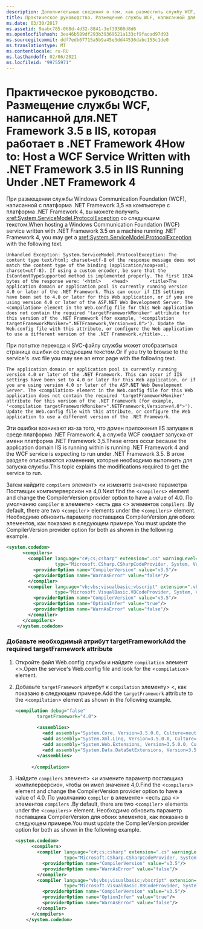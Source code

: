 ```yaml
---
description: Дополнительные сведения о том, как разместить службу WCF, написанную с помощью платформа .NET Framework 3,5, в службах IIS, работающих под платформа .NET Framework 4
title: Практическое руководство. Размещение службы WCF, написанной для.NET Framework 3.5 в IIS, которая работает в .NET Framework 4
ms.date: 03/30/2017
ms.assetid: 9aabc785-068d-4d32-8841-3ef39308d8d6
ms.openlocfilehash: 3ea46b589df293b39369521a133cf9facad97d93
ms.sourcegitcommit: ddf7edb67715a5b9a45e3dd44536dabc153c1de0
ms.translationtype: MT
ms.contentlocale: ru-RU
ms.lasthandoff: 02/06/2021
ms.locfileid: "99755971"
---
```

# <a name="how-to-host-a-wcf-service-written-with-net-framework-35-in-iis-running-under-net-framework-4"></a><span data-ttu-id="4ea80-103">Практическое руководство. Размещение службы WCF, написанной для.NET Framework 3.5 в IIS, которая работает в .NET Framework 4</span><span class="sxs-lookup"><span data-stu-id="4ea80-103">How to: Host a WCF Service Written with .NET Framework 3.5 in IIS Running Under .NET Framework 4</span></span>

<span data-ttu-id="4ea80-104">При размещении службы Windows Communication Foundation (WCF), написанной с платформа .NET Framework 3,5 на компьютере с платформа .NET Framework 4, вы можете получить <xref:System.ServiceModel.ProtocolException> со следующим текстом.</span><span class="sxs-lookup"><span data-stu-id="4ea80-104">When hosting a Windows Communication Foundation (WCF) service written with .NET Framework 3.5 on a machine running .NET Framework 4, you may get a <xref:System.ServiceModel.ProtocolException> with the following text.</span></span>
  
```output  
Unhandled Exception: System.ServiceModel.ProtocolException: The content type text/html; charset=utf-8 of the response message does not match the content type of the binding (application/soap+xml; charset=utf-8). If using a custom encoder, be sure that the IsContentTypeSupported method is implemented properly. The first 1024 bytes of the response were: '<html>    <head>        <title>The application domain or application pool is currently running version 4.0 or later of the .NET Framework. This can occur if IIS settings have been set to 4.0 or later for this Web application, or if you are using version 4.0 or later of the ASP.NET Web Development Server. The <compilation> element in the Web.config file for this Web application does not contain the required 'targetFrameworkMoniker' attribute for this version of the .NET Framework (for example, '<compilation targetFrameworkMoniker=".NETFramework,Version=v4.0">'). Update the Web.config file with this attribute, or configure the Web application to use a different version of the .NET Framework.</title>...  
```  
  
 <span data-ttu-id="4ea80-105">При попытке перехода к SVC-файлу службы может отобразиться страница ошибки со следующим текстом.</span><span class="sxs-lookup"><span data-stu-id="4ea80-105">Or if you try to browse to the service's .svc file you may see an error page with the following text.</span></span>  
  
```output  
The application domain or application pool is currently running version 4.0 or later of the .NET Framework. This can occur if IIS settings have been set to 4.0 or later for this Web application, or if you are using version 4.0 or later of the ASP.NET Web Development Server. The <compilation> element in the Web.config file for this Web application does not contain the required 'targetFrameworkMoniker' attribute for this version of the .NET Framework (for example, '<compilation targetFrameworkMoniker=".NETFramework,Version=v4.0">'). Update the Web.config file with this attribute, or configure the Web application to use a different version of the .NET Framework.  
```  
  
 <span data-ttu-id="4ea80-106">Эти ошибки возникают из-за того, что домен приложения IIS запущен в среде платформа .NET Framework 4, а служба WCF ожидает запуска от имени платформа .NET Framework 3,5.</span><span class="sxs-lookup"><span data-stu-id="4ea80-106">These errors occur because the application domain IIS is running within is running .NET Framework 4 and the WCF service is expecting to run under .NET Framework 3.5.</span></span> <span data-ttu-id="4ea80-107">В этом разделе описываются изменения, которые необходимо выполнить для запуска службы.</span><span class="sxs-lookup"><span data-stu-id="4ea80-107">This topic explains the modifications required to get the service to run.</span></span>
  
 <span data-ttu-id="4ea80-108">Затем найдите `compilers` элемент> <и измените значение параметра Поставщик компилерверсион на 4,0.</span><span class="sxs-lookup"><span data-stu-id="4ea80-108">Next find the <`compilers`> element and change the CompilerVersion provider option to have a value of 4.0.</span></span> <span data-ttu-id="4ea80-109">По умолчанию `compiler` в элементе> <есть два <> элементов `compilers` .</span><span class="sxs-lookup"><span data-stu-id="4ea80-109">By default, there are two <`compiler`> elements under the <`compilers`> element.</span></span> <span data-ttu-id="4ea80-110">Необходимо обновить параметр поставщика CompilerVersion для обоих элементов, как показано в следующем примере.</span><span class="sxs-lookup"><span data-stu-id="4ea80-110">You must update the CompilerVersion provider option for both as shown in the following example.</span></span>  
  
```xml  
<system.codedom>  
      <compilers>  
        <compiler language="c#;cs;csharp" extension=".cs" warningLevel="4"  
                  type="Microsoft.CSharp.CSharpCodeProvider, System, Version=2.0.0.0, Culture=neutral, PublicKeyToken=b77a5c561934e089">  
          <providerOption name="CompilerVersion" value="v3.5"/>  
          <providerOption name="WarnAsError" value="false"/>  
        </compiler>  
        <compiler language="vb;vbs;visualbasic;vbscript" extension=".vb" warningLevel="4"  
                  type="Microsoft.VisualBasic.VBCodeProvider, System, Version=2.0.0.0, Culture=neutral, PublicKeyToken=b77a5c561934e089">  
          <providerOption name="CompilerVersion" value="v3.5"/>  
          <providerOption name="OptionInfer" value="true"/>  
          <providerOption name="WarnAsError" value="false"/>  
        </compiler>  
      </compilers>  
    </system.codedom>  
```  
  
### <a name="add-the-required-targetframework-attribute"></a><span data-ttu-id="4ea80-111">Добавьте необходимый атрибут targetFramework</span><span class="sxs-lookup"><span data-stu-id="4ea80-111">Add the required targetFramework attribute</span></span>  
  
1. <span data-ttu-id="4ea80-112">Откройте файл Web.config службы и найдите `compilation` элемент <>.</span><span class="sxs-lookup"><span data-stu-id="4ea80-112">Open the service's Web.config file and look for the <`compilation`> element.</span></span>  
  
2. <span data-ttu-id="4ea80-113">Добавьте `targetFramework` атрибут к `compilation` элементу> <, как показано в следующем примере.</span><span class="sxs-lookup"><span data-stu-id="4ea80-113">Add the `targetFramework` attribute to the <`compilation`> element as shown in the following example.</span></span>  
  
    ```xml  
    <compilation debug="false"  
            targetFramework="4.0">  
  
            <assemblies>  
              <add assembly="System.Core, Version=3.5.0.0, Culture=neutral, PublicKeyToken=B77A5C561934E089"/>  
              <add assembly="System.Xml.Linq, Version=3.5.0.0, Culture=neutral, PublicKeyToken=B77A5C561934E089"/>  
              <add assembly="System.Web.Extensions, Version=3.5.0.0, Culture=neutral, PublicKeyToken=31BF3856AD364E35"/>  
              <add assembly="System.Data.DataSetExtensions, Version=3.5.0.0, Culture=neutral, PublicKeyToken=B77A5C561934E089"/>  
            </assemblies>  
  
          </compilation>  
    ```  
  
3. <span data-ttu-id="4ea80-114">Найдите `compilers` элемент> <и измените параметр поставщика компилерверсион, чтобы он имел значение 4,0.</span><span class="sxs-lookup"><span data-stu-id="4ea80-114">Find the <`compilers`> element and change the CompilerVersion provider option to have a value of 4.0.</span></span> <span data-ttu-id="4ea80-115">По умолчанию `compiler` в элементе> <есть два <> элементов `compilers` .</span><span class="sxs-lookup"><span data-stu-id="4ea80-115">By default, there are two <`compiler`> elements under the <`compilers`> element.</span></span> <span data-ttu-id="4ea80-116">Необходимо обновить параметр поставщика CompilerVersion для обоих элементов, как показано в следующем примере.</span><span class="sxs-lookup"><span data-stu-id="4ea80-116">You must update the CompilerVersion provider option for both as shown in the following example.</span></span>  
  
    ```xml  
    <system.codedom>  
          <compilers>  
            <compiler language="c#;cs;csharp" extension=".cs" warningLevel="4"  
                      type="Microsoft.CSharp.CSharpCodeProvider, System, Version=2.0.0.0, Culture=neutral, PublicKeyToken=b77a5c561934e089">  
              <providerOption name="CompilerVersion" value="v3.5"/>  
              <providerOption name="WarnAsError" value="false"/>  
            </compiler>  
            <compiler language="vb;vbs;visualbasic;vbscript" extension=".vb" warningLevel="4"  
                      type="Microsoft.VisualBasic.VBCodeProvider, System, Version=2.0.0.0, Culture=neutral, PublicKeyToken=b77a5c561934e089">  
              <providerOption name="CompilerVersion" value="v3.5"/>  
              <providerOption name="OptionInfer" value="true"/>  
              <providerOption name="WarnAsError" value="false"/>  
            </compiler>  
          </compilers>  
        </system.codedom>  
    ```
